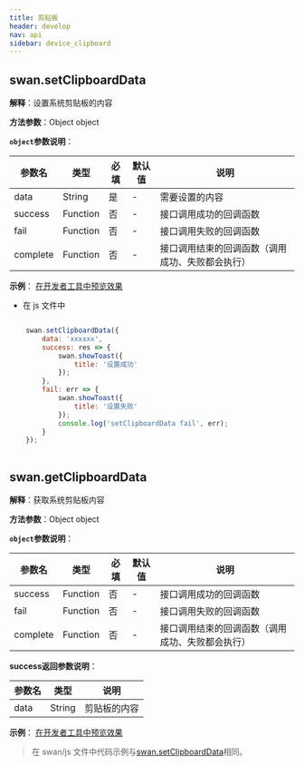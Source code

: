 ```yaml
---
title: 剪贴板
header: develop
nav: api
sidebar: device_clipboard
---
```


## swan.setClipboardData

**解释**：设置系统剪贴板的内容

**方法参数**：Object object

**`object`参数说明**：

|参数名 |类型  |必填 | 默认值 |说明|
|---- | ---- | ---- | ----|----|
|data  |  String  |是  |-| 需要设置的内容|
|success |Function  |  否  |-| 接口调用成功的回调函数|
|fail  | Function  |  否  |-| 接口调用失败的回调函数|
|complete   | Function   | 否  |-| 接口调用结束的回调函数（调用成功、失败都会执行）|

**示例**：
<a href="swanide://fragment/6fec884cc46de9ec15292cbd1da569701569485595295" title="在开发者工具中预览效果" target="_self">在开发者工具中预览效果</a>

* 在 js 文件中

```js

    swan.setClipboardData({
        data: 'xxxxxx',
        success: res => {
            swan.showToast({
                title: '设置成功'
            });
        },
        fail: err => {
            swan.showToast({
                title: '设置失败'
            });
            console.log('setClipboardData fail', err);
        }
    });
               
```


## swan.getClipboardData

**解释**：获取系统剪贴板内容

**方法参数**：Object object

**`object`参数说明**：

|参数名 |类型  |必填 | 默认值 |说明|
|---- | ---- | ---- | ----|----|
|success |Function |   否 |-|  接口调用成功的回调函数|
|fail  |  Function |   否 | -| 接口调用失败的回调函数|
|complete  |  Function |   否  |-| 接口调用结束的回调函数（调用成功、失败都会执行）|

**success返回参数说明**：

|参数名 |类型  |说明|
|---- | ---- | ---- |
|data   | String | 剪贴板的内容|

**示例**：
<a href="swanide://fragment/6fec884cc46de9ec15292cbd1da569701569485595295" title="在开发者工具中预览效果" target="_self">在开发者工具中预览效果</a>

>在 swan/js 文件中代码示例与[swan.setClipboardData](https://smartprogram.baidu.com/docs/develop/api/device_clipboard/#swan-setClipboardData/)相同。
